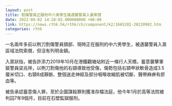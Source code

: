 ```yaml
---
layout: post
title: 割傷警員正服刑中六男學生被遇襲警員入稟索償
date: 2022-09-02 14:28:02.000000000 +08:00
link: https://news.rthk.hk/rthk/ch/component/k2/1665282-20220902.htm
categories: rthk
---
```


一名兩年多前以𠝹刀割傷警員頸部、現時正在服刑的中六男學生，被遇襲警員入禀區域法院索償，但沒有列明金額。

入禀狀指，被告許添力2019年10月在港鐵觀塘站附近一條行人天橋，蓄意襲擊軍裝警員梁兆祥，以𠝹刀割傷他的右頸導致他受傷，傷勢包括右頸甲狀軟骨造成3.5厘米切口、右頸8成靜脈、整個迷走神經及部分咽喉收縮肌被切斷、聲帶麻痹有瘀血等。

被告承認蓄意傷人罪，至於企圖謀殺罪則獲准存檔法庭，他今年1月於高等法院被判囚7年9個月，目前在石壁監獄服刑。

